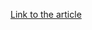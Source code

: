 [Link to the article](https://research.checkpoint.com/2025/29th-september-threat-intelligence-report/)
